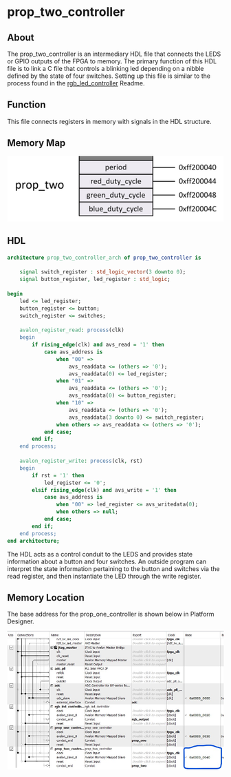 # prop_two_controller

## About
The prop_two_controller is an intermediary HDL file that connects the LEDS or GPIO outputs of the FPGA to memory. The primary function of this HDL file is to link a C file that controls a blinking led depending on a nibble defined by the state of four switches. Setting up this file is similar to the process found in the [rgb_led_controller](/hdl/final-core/rgb_led_controller/README.md) Readme.

## Function 
This file connects registers in memory with signals in the HDL structure. 

## Memory Map
![](../../../docs/assets/prop_two_reg.jpg)

## HDL

```vhdl
architecture prop_two_controller_arch of prop_two_controller is
	
	signal switch_register : std_logic_vector(3 downto 0);
	signal button_register, led_register : std_logic;
	
begin
	led <= led_register;
	button_register <= button;
	switch_register <= switches;
		
	avalon_register_read: process(clk)
	begin
		if rising_edge(clk) and avs_read = '1' then
			case avs_address is
				when "00" =>
					avs_readdata <= (others => '0');
					avs_readdata(0) <= led_register;
				when "01" =>
					avs_readdata <= (others => '0');
					avs_readdata(0) <= button_register;
				when "10" =>
					avs_readdata <= (others => '0');
					avs_readdata(3 downto 0) <= switch_register;
				when others => avs_readdata <= (others => '0');
			end case;
		end if;
	end process;
	
	avalon_register_write: process(clk, rst)
	begin
		if rst = '1' then
			led_register <= '0';
		elsif rising_edge(clk) and avs_write = '1' then
			case avs_address is
				when "00" => led_register <= avs_writedata(0);
				when others => null;
			end case;
		end if;
	end process;
end architecture;
```
The HDL acts as a control conduit to the LEDS and provides state information about a button and four switches. An outside program can interpret the state information pertaining to the button and switches via the read register, and then instantiate the LED through the write register.

## Memory Location
The base address for the prop_one_controller is shown below in Platform Designer. 

![](../../../docs/assets/proptwoaddr.jpg)


